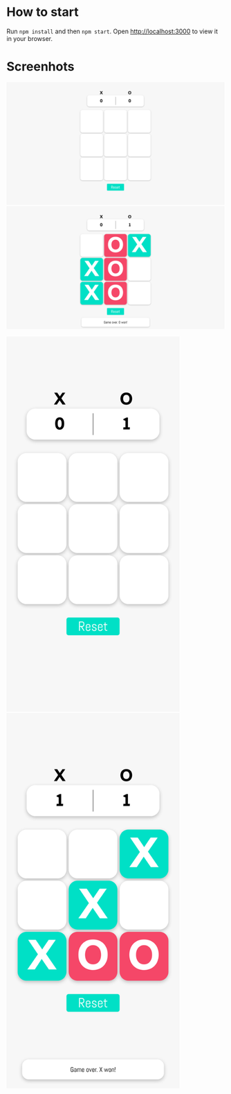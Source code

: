 # How to start

Run `npm install` and then `npm start`.
Open [http://localhost:3000](http://localhost:3000) to view it in your browser.

# Screenhots
<img src="docs/screenshots/screenshot1.png" width="800">

<img src="docs/screenshots/screenshot2.png" width="800">

<img src="docs/screenshots/screenshot3.png" width="400">  <img src="docs/screenshots/screenshot4.png" width="400">
